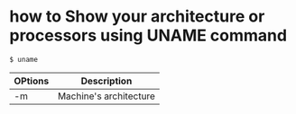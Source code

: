 # how to Show your architecture or processors using UNAME command

```
$ uname
```

OPtions | Description | 
--- | --- | 
-m | Machine's architecture